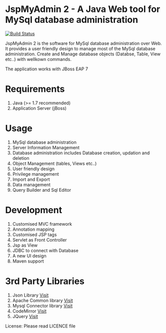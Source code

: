 # JspMyAdmin 2 - A Java Web tool for MySql database administration

[![Build Status](https://travis-ci.org/Bajunk/JspMyAdmin2.svg?branch=master)](https://travis-ci.org/Bajunk/JspMyAdmin2)

<p>JspMyAdmin 2 is the software for MySql database administration over Web.
It provides a user friendly design to manage most of the MySql database administration.
Create and Manage database objects (Databse, Table, View etc..) with wellkown commands.
</p>

The application works with JBoss EAP 7

# Requirements
1. Java (>= 1.7 recommended)
2. Application Server (jBoss)

# Usage

1. MySql database administration
2. Server Information Management
3. Database administration includes Database creation, updation and deletion
4. Object Management (tables, Views etc..)
5. User friendly design
6. Privilege management
7. Import and Export 
8. Data management
9. Query Builder and Sql Editor

# Development

1. Customised MVC framework
2. Annotation mapping
3. Customised JSP tags
4. Servlet as Front Controller
5. Jsp as View
6. JDBC to connect with Database
7. A new UI design
8. Maven support

# 3rd Party Libraries

1. Json Library <a href="http://www.json.org">Visit</a>
2. Apache Common library <a href="https://commons.apache.org">Visit</a>
3. Mysql Connector library <a href="https://dev.mysql.com/downloads/connector/j/">Visit</a>
4. CodeMirror <a href="https://codemirror.net">Visit</a>
5. JQuery <a href="https://jquery.com/">Visit</a>

License: Please read LICENCE file
